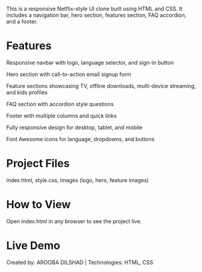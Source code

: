 This is a responsive Netflix-style UI clone built using HTML and CSS.
It includes a navigation bar, hero section, features section, FAQ accordion, and a footer.

# Features

Responsive navbar with logo, language selector, and sign-in button

Hero section with call-to-action email signup form

Feature sections showcasing TV, offline downloads, multi-device streaming, and kids profiles

FAQ section with accordion style questions

Footer with multiple columns and quick links

Fully responsive design for desktop, tablet, and mobile

Font Awesome icons for language, dropdowns, and buttons


# Project Files

index.html, style.css, images (logo, hero, feature images)


# How to View

Open index.html in any browser to see the project live.

# Live Demo

[View Live Site]:(https://aroobadilshad.github.io/Netflix-Clone-HTML-CSS/)

Created by: AROOBA DILSHAD | Technologies: HTML, CSS

